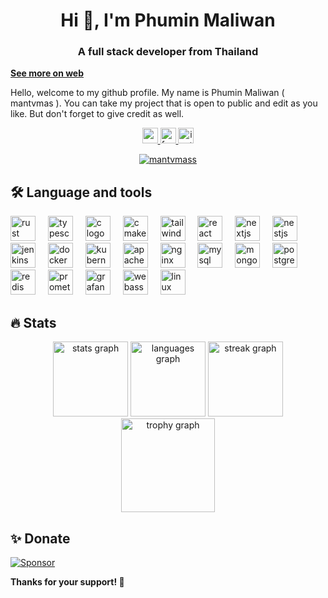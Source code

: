 <h1 align="center">Hi 👋, I'm Phumin Maliwan</h1>
<h3 align="center">A full stack developer from Thailand</h3>

**[See more on web](https://mantvmass.github.io/mantvmass/)**
<p>
Hello, welcome to my github profile.  
My name is Phumin Maliwan ( mantvmas ).  
You can take my project that is open to public and edit as you like.  
But don't forget to give credit as well.  
</p>


<p align="center">
    <a href="https://www.youtube.com/@mantvmass" target="_blank">
      <img src="https://img.shields.io/static/v1?message=Youtube&logo=youtube&label=&color=FF0000&logoColor=white&labelColor=&style=for-the-badge" height="25" alt="youtube logo"  />
    </a>
    <a href="https://www.facebook.com/PhuminMaliwan" target="_blank">
        <img src="https://img.shields.io/static/v1?message=Facebook&logo=facebook&label=&color=1877F2&logoColor=white&labelColor=&style=for-the-badge" height="25" alt="facebook logo"  />
    </a>
    <a href="https://www.instagram.com/mantvmass" target="_blank">
        <img src="https://img.shields.io/static/v1?message=Instagram&logo=instagram&label=&color=E4405F&logoColor=white&labelColor=&style=for-the-badge" height="25" alt="instagram logo"  />
    </a>
</p>

<p align="center">
    <a href="#">
        <img src="https://komarev.com/ghpvc/?username=mantvmass&label=visitors&color=0e75b6&style=flat" alt="mantvmass"/>
    </a>
</p>


<h2>🛠 Language and tools</h2>

<div align="left">
    <img src="https://skillicons.dev/icons?i=rust" height="40" alt="rust logo"  />
    <img width="12" />
    <img src="https://skillicons.dev/icons?i=ts" height="40" alt="typescript logo"  />
    <img width="12" />
    <img src="https://skillicons.dev/icons?i=c" height="40" alt="c logo"  />
    <img width="12" />
    <img src="https://skillicons.dev/icons?i=cmake" height="40" alt="cmake logo"  />
    <img width="12" />
    <img src="https://skillicons.dev/icons?i=tailwind" height="40" alt="tailwindcss logo"  />
    <img width="12" />
    <img src="https://skillicons.dev/icons?i=react" height="40" alt="react logo"  />
    <img width="12" />
    <img src="https://skillicons.dev/icons?i=nextjs" height="40" alt="nextjs logo"  />
    <img width="12" />
    <img src="https://skillicons.dev/icons?i=nestjs" height="40" alt="nestjs logo"  />
    <img width="12" />
    <img src="https://skillicons.dev/icons?i=jenkins" height="40" alt="jenkins logo"  />
    <img width="12" />
    <img src="https://skillicons.dev/icons?i=docker" height="40" alt="docker logo"  />
    <img width="12" />
    <img src="https://skillicons.dev/icons?i=kubernetes" height="40" alt="kubernetes logo"  />
    <img width="12" />
    <img src="https://skillicons.dev/icons?i=kafka" height="40" alt="apachekafka logo"  />
    <img width="12" />
    <img src="https://skillicons.dev/icons?i=nginx" height="40" alt="nginx logo"  />
    <img width="12" />
    <img src="https://skillicons.dev/icons?i=mysql" height="40" alt="mysql logo"  />
    <img width="12" />
    <img src="https://skillicons.dev/icons?i=mongodb" height="40" alt="mongodb logo"  />
    <img width="12" />
    <img src="https://skillicons.dev/icons?i=postgres" height="40" alt="postgresql logo"  />
    <img width="12" />
    <img src="https://skillicons.dev/icons?i=redis" height="40" alt="redis logo"  />
    <img width="12" />
    <img src="https://skillicons.dev/icons?i=prometheus" height="40" alt="prometheus logo"  />
    <img width="12" />
    <img src="https://skillicons.dev/icons?i=grafana" height="40" alt="grafana logo"  />
    <img width="12" />
    <img src="https://skillicons.dev/icons?i=wasm" height="40" alt="webassembly logo"  />
    <img width="12" />
    <img src="https://skillicons.dev/icons?i=linux" height="40" alt="linux logo"  />
</div>

<h2>🔥 Stats</h2>
<div align="center">
    <!-- &cache=... ใส่เอาไว้เมื่อต้องการอัพเดท stats เพราะ github มันจะ cache รูปไว้ -->
    <img src="https://github-readme-stats.vercel.app/api?username=mantvmass&hide_title=false&hide_rank=false&show_icons=true&include_all_commits=true&count_private=true&disable_animations=false&theme=dracula&locale=en&hide_border=false&order=1&cache=1" height="120" alt="stats graph"  />
    <img src="https://github-readme-stats.vercel.app/api/top-langs?username=mantvmass&locale=en&hide_title=false&layout=compact&card_width=320&langs_count=5&theme=dracula&hide_border=false&order=2&cache=1" height="120" alt="languages graph"  />
    <img src="https://streak-stats.demolab.com?user=mantvmass&locale=en&mode=daily&theme=dracula&hide_border=false&border_radius=5&order=3&cache=1" height="120" alt="streak graph"  />
    <img src="https://github-profile-trophy.vercel.app?username=mantvmass&theme=dracula&column=-1&row=1&margin-w=8&margin-h=8&no-bg=false&no-frame=false&order=4&cache=1" height="150" alt="trophy graph"  />
</div>


<h2>✨ Donate</h2>
<p>
    <a href="https://github.com/sponsors/mantvmass">
        <img src="https://img.shields.io/badge/Sponsor-GitHub-b60abf.svg" alt="Sponsor"/>
    </a>
</p>

**Thanks for your support! 🎉**